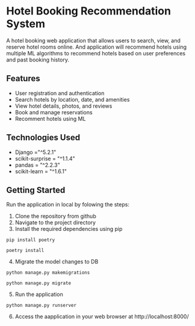 # Hotel Booking Recommendation System

A hotel booking web application that allows users to search, view, and reserve hotel rooms online. And application will recommend hotels using multiple ML algorithms to recommend hotels based on user preferences and past booking history.

## Features

- User registration and authentication
- Search hotels by location, date, and amenities
- View hotel details, photos, and reviews
- Book and manage reservations
- Recomment hotels using ML

## Technologies Used

- Django ="^5.2.1"
- scikit-surprise = "^1.1.4"
- pandas = "^2.2.3"
- scikit-learn = "^1.6.1"

## Getting Started
Run the application in local by folowing the steps:

1. Clone the repository from github
2. Navigate to the project directory
3. Install the required dependencies using pip
```
pip install poetry
```
```
poetry install
````
4. Migrate the model changes to DB
```
python manage.py makemigrations
``` 
```
python manage.py migrate
```
5. Run the application
```
python manage.py runserver
```
6. Access the aapplication in your web browser at http://localhost:8000/

